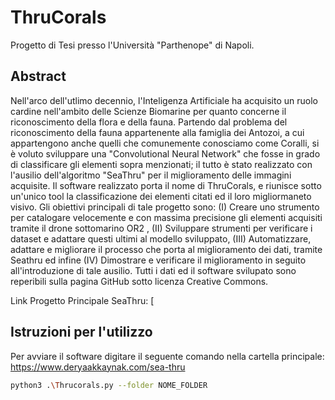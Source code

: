 # ThruCorals
Progetto di Tesi presso l'Università "Parthenope" di Napoli.

## Abstract

Nell'arco dell'utlimo decennio, l'Inteligenza Artificiale ha acquisito un ruolo cardine nell'ambito delle Scienze Biomarine per quanto concerne il riconoscimento della flora e della fauna. Partendo dal problema del riconoscimento della fauna appartenente alla famiglia dei Antozoi, a cui appartengono anche quelli che comunemente conosciamo come Coralli, si è voluto sviluppare una "Convolutional Neural Network" che fosse in grado di classificare gli elementi sopra menzionati; il tutto è stato realizzato con l'ausilio dell'algoritmo "SeaThru" per il miglioramento delle immagini acquisite. Il software realizzato porta il nome di ThruCorals, e riunisce sotto un'unico tool la classificazione dei elementi citati ed il loro migliormaneto visivo. Gli obiettivi principali di tale progetto sono: (I) Creare uno strumento per catalogare velocemente e con massima precisione gli elementi acquisiti tramite il drone sottomarino OR2 , (II) Sviluppare strumenti per verificare i dataset e adattare questi ultimi al modello sviluppato, (III) Automatizzare, adattare e migliorare il processo che porta al miglioramento dei dati, tramite Seathru ed infine (IV) Dimostrare e verificare il miglioramento in seguito all'introduzione di tale ausilio. Tutti i dati ed il software svilupato sono reperibili sulla pagina GitHub sotto licenza Creative Commons.

Link Progetto Principale SeaThru: [

## Istruzioni per l'utilizzo
  Per avviare il software digitare il seguente comando nella cartella principale: https://www.deryaakkaynak.com/sea-thru
  ```bash
  python3 .\Thrucorals.py --folder NOME_FOLDER
